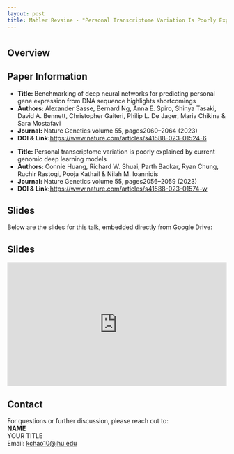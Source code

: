 ```yaml
---
layout: post
title: Mahler Revsine - "Personal Transcriptome Variation Is Poorly Explained by Current Genomic Deep Learning Models" (Huang et al.); "Benchmarking of Deep Neural Networks for Predicting Personal Gene Expression from DNA Sequence Highlights Shortcomings" (Sasse et al.)
---
```

<h1></h1>

<h2>Overview</h2>
<p>
</p>

<h2>Paper Information</h2>
<ul>
  <li><strong>Title: </strong>Benchmarking of deep neural networks for predicting personal gene expression from DNA sequence highlights shortcomings</li>
  <li><strong>Authors: </strong>Alexander Sasse, Bernard Ng, Anna E. Spiro, Shinya Tasaki, David A. Bennett, Christopher Gaiteri, Philip L. De Jager, Maria Chikina & Sara Mostafavi</li>
  <li><strong>Journal: </strong>Nature Genetics volume 55, pages2060–2064 (2023)</li>
  <li><strong>DOI & Link:</strong><a href="https://www.nature.com/articles/s41588-023-01524-6" target="_blank">https://www.nature.com/articles/s41588-023-01524-6</a></li>
</ul>
<ul>
  <li><strong>Title: </strong>Personal transcriptome variation is poorly explained by current genomic deep learning models</li>
  <li><strong>Authors: </strong>Connie Huang, Richard W. Shuai, Parth Baokar, Ryan Chung, Ruchir Rastogi, Pooja Kathail & Nilah M. Ioannidis</li>
  <li><strong>Journal: </strong>Nature Genetics volume 55, pages2056–2059 (2023)</li>
  <li><strong>DOI & Link:</strong><a href="https://www.nature.com/articles/s41588-023-01574-w" target="_blank">https://www.nature.com/articles/s41588-023-01574-w</a></li>
</ul>

<h2>Slides</h2>
<p>Below are the slides for this talk, embedded directly from Google Drive:</p>
<h2>Slides</h2>
<div class="iframe-container" style="position: relative; padding-bottom: 56.25%; height: 0; overflow: hidden;">
  <iframe
    src="https://drive.google.com/file/d/1SZ9AiaVy_wKwhNxnHPibt1Q0Ayl3SBEa/preview"
    width="100%"
    height="100%"
    style="position: absolute; top: 0; left: 0;"
    frameborder="0"
    allowfullscreen>
  </iframe>
</div>


<h2>Contact</h2>
<p>
  For questions or further discussion, please reach out to:
  <br><strong>NAME</strong><br>
  YOUR TITLE<br>
  Email: <a href="mailto:kchao10@jhu.edu">kchao10@jhu.edu</a>
</p>
